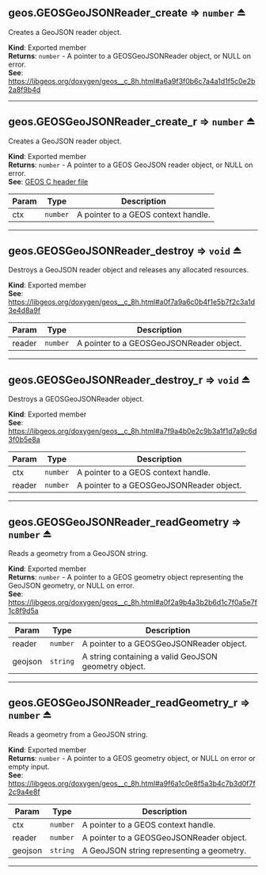<a name="exp_module_geos--geos.GEOSGeoJSONReader_create"></a>

## geos.GEOSGeoJSONReader\_create ⇒ <code>number</code> ⏏
Creates a GeoJSON reader object.

**Kind**: Exported member  
**Returns**: <code>number</code> - A pointer to a GEOSGeoJSONReader object, or NULL on error.  
**See**: https://libgeos.org/doxygen/geos__c_8h.html#a6a9f3f0b6c7a4a1d1f5c0e2b2a8f9b4d  

---
<a name="exp_module_geos--geos.GEOSGeoJSONReader_create_r"></a>

## geos.GEOSGeoJSONReader\_create\_r ⇒ <code>number</code> ⏏
Creates a GeoJSON reader object.

**Kind**: Exported member  
**Returns**: <code>number</code> - A pointer to a GEOS GeoJSON reader object, or NULL on error.  
**See**: [GEOS C header file](https://libgeos.org/doxygen/geos__c_8h_source.html)  

| Param | Type | Description |
| --- | --- | --- |
| ctx | <code>number</code> | A pointer to a GEOS context handle. |


---
<a name="exp_module_geos--geos.GEOSGeoJSONReader_destroy"></a>

## geos.GEOSGeoJSONReader\_destroy ⇒ <code>void</code> ⏏
Destroys a GeoJSON reader object and releases any allocated resources.

**Kind**: Exported member  
**See**: https://libgeos.org/doxygen/geos__c_8h.html#a0f7a9a6c0b4f1e5b7f2c3a1d3e4d8a9f  

| Param | Type | Description |
| --- | --- | --- |
| reader | <code>number</code> | A pointer to a GEOSGeoJSONReader object. |


---
<a name="exp_module_geos--geos.GEOSGeoJSONReader_destroy_r"></a>

## geos.GEOSGeoJSONReader\_destroy\_r ⇒ <code>void</code> ⏏
Destroys a GEOSGeoJSONReader object.

**Kind**: Exported member  
**See**: https://libgeos.org/doxygen/geos__c_8h.html#a7f9a4b0e2c9b3a1f1d7a9c6d3f0b5e8a  

| Param | Type | Description |
| --- | --- | --- |
| ctx | <code>number</code> | A pointer to a GEOS context handle. |
| reader | <code>number</code> | A pointer to a GEOSGeoJSONReader object. |


---
<a name="exp_module_geos--geos.GEOSGeoJSONReader_readGeometry"></a>

## geos.GEOSGeoJSONReader\_readGeometry ⇒ <code>number</code> ⏏
Reads a geometry from a GeoJSON string.

**Kind**: Exported member  
**Returns**: <code>number</code> - A pointer to a GEOS geometry object representing the GeoJSON geometry, or NULL on error.  
**See**: https://libgeos.org/doxygen/geos__c_8h.html#a0f2a9b4a3b2b6d1c7f0a5e7f1c8f9d5a  

| Param | Type | Description |
| --- | --- | --- |
| reader | <code>number</code> | A pointer to a GEOSGeoJSONReader object. |
| geojson | <code>string</code> | A string containing a valid GeoJSON geometry object. |


---
<a name="exp_module_geos--geos.GEOSGeoJSONReader_readGeometry_r"></a>

## geos.GEOSGeoJSONReader\_readGeometry\_r ⇒ <code>number</code> ⏏
Reads a geometry from a GeoJSON string.

**Kind**: Exported member  
**Returns**: <code>number</code> - A pointer to a GEOS geometry object, or NULL on error or empty input.  
**See**: https://libgeos.org/doxygen/geos__c_8h.html#a9f6a1c0e8f5a3b4c7b3d0f7f2c9a4e8f  

| Param | Type | Description |
| --- | --- | --- |
| ctx | <code>number</code> | A pointer to a GEOS context handle. |
| reader | <code>number</code> | A pointer to a GEOSGeoJSONReader object. |
| geojson | <code>string</code> | A GeoJSON string representing a geometry. |


---

